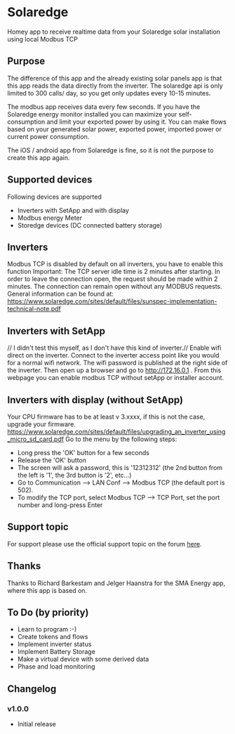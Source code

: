 # Solaredge
 Homey app to receive realtime data from your Solaredge solar installation using local Modbus TCP

## Purpose
The difference of this app and the already existing solar panels app is that this app reads the data directly from the inverter.
The solaredge api is only limited to 300 calls/ day, so you get only updates every 10-15 minutes.

The modbus app receives data every few seconds.
If you have the Solaredge energy monitor installed you can maximize your self-consumption and limit your exported power by using it. You can make flows based on your generated solar power, exported power, imported power or current power consumption.

The iOS / android app from Solaredge is fine, so it is not the purpose to create this app again.

## Supported devices
Following devices are supported
- Inverters with SetApp and with display
- Modbus energy Meter
- Storedge devices (DC connected battery storage)

## Inverters
Modbus TCP is disabled by default on all inverters, you have to enable this function
Important: The TCP server idle time is 2 minutes after starting. In order to leave the connection open, the request should be made
within 2 minutes. The connection can remain open without any MODBUS requests.
General information can be found at:
https://www.solaredge.com/sites/default/files/sunspec-implementation-technical-note.pdf

## Inverters with SetApp
// I didn't test this myself, as I don't have this kind of inverter.//
Enable wifi direct on the inverter. Connect to the inverter access point like you would for a normal wifi network. The wifi password is published at the right side of the inverter. Then open up a browser and go to http://172.16.0.1 . From this webpage you can enable modbus TCP without setApp or installer account.

## Inverters with display (without SetApp)
Your CPU firmware has to be at least v 3.xxxx, if this is not the case, upgrade your firmware.
https://www.solaredge.com/sites/default/files/upgrading_an_inverter_using_micro_sd_card.pdf
Go to the menu by the following steps:
- Long press the 'OK' button for a few seconds
- Release the 'OK' button
- The screen will ask a password, this is '12312312' (the 2nd button from the left is '1', the 3rd button is '2', etc...)
- Go to Communication --> LAN Conf --> Modbus TCP (the default port is 502).
- To modify the TCP port, select Modbus TCP --> TCP Port, set the port number and long-press Enter

## Support topic
For support please use the official support topic on the forum [here](https://community.athom.com/t/696).

## Thanks
Thanks to Richard Barkestam and Jelger Haanstra for the SMA Energy app, where this app is based on.

## To Do (by priority)
- Learn to program :-)
- Create tokens and flows
- Implement inverter status
- Implement Battery Storage
- Make a virtual device with some derived data
- Phase and load monitoring



## Changelog

### v1.0.0
* Initial release
